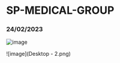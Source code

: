 # SP-MEDICAL-GROUP
### 24/02/2023
![image](https://user-images.githubusercontent.com/125681788/221176101-bcf80585-7aa2-4103-8061-af06537fca61.png)








![image](Desktop - 2.png)
